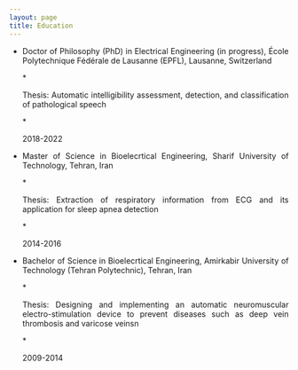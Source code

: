 ```yaml
---
layout: page
title: Education
---
```




* <p align="justify">Doctor of Philosophy (PhD) in Electrical Engineering (in progress), École Polytechnique Fédérale de Lausanne (EPFL), Lausanne, Switzerland</p>
   * <p align="justify">Thesis: Automatic intelligibility assessment, detection, and classification of pathological speech</p>
   * <p align="left">2018-2022 </p>

* <p align="justify">Master of Science in Bioelecrtical Engineering, Sharif University of Technology, Tehran, Iran</p>
   * <p align="justify">Thesis: Extraction of respiratory information from ECG and its application for sleep apnea detection</p>
   * <p align="left">2014-2016 </p>

* <p align="justify">Bachelor of Science in Bioelecrtical Engineering, Amirkabir University of Technology (Tehran Polytechnic), Tehran, Iran</p>
   * <p align="justify">Thesis: Designing and implementing an automatic neuromuscular electro-stimulation device to prevent diseases such as deep vein thrombosis and varicose veinsn</p>
   * <p align="left">2009-2014 </p>
